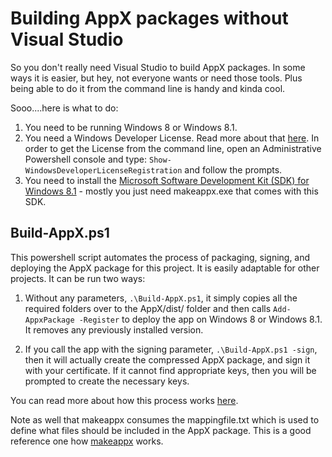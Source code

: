 # Building AppX packages without Visual Studio #

So you don't really need Visual Studio to build AppX packages.  In some ways it is easier, but hey, not everyone wants or need those tools.  Plus being able to do it from the command line is handy and kinda cool.

Sooo....here is what to do:

1. You need to be running Windows 8 or Windows 8.1.  
2. You need a Windows Developer License.  Read more about that [here](http://msdn.microsoft.com/en-us/library/windows/apps/hh974578.aspx).  In order to get the License from the command line, open an Administrative Powershell console and type:
 `Show-WindowsDeveloperLicenseRegistration` and follow the prompts.
3. You need to install the [Microsoft Software Development Kit (SDK) for Windows 8.1](http://msdn.microsoft.com/en-US/windows/desktop/bg162891) - mostly you just need makeappx.exe that comes with this SDK.  

## Build-AppX.ps1 ##

This powershell script automates the process of packaging, signing, and deploying the AppX package for this project.  It is easily adaptable for other projects.  It can be run two ways:

1. Without any parameters,  `.\Build-AppX.ps1`, it simply copies all the required folders over to the AppX/dist/ folder and then calls `Add-AppxPackage -Register` to deploy the app on Windows 8 or Windows 8.1.  It removes any previously installed version.

2. If you call the app with the signing parameter, `.\Build-AppX.ps1 -sign`, then it will actually create the compressed AppX package, and sign it with your certificate.  If it cannot find appropriate keys, then you will be prompted to create the necessary keys.

You can read more about how this process works [here](http://blogs.msdn.com/b/wsdevsol/archive/2014/02/12/create-a-windows-store-appx-package-and-sign-it.aspx). 

Note as well that makeappx consumes the mappingfile.txt which is used to define what files should be included in the AppX package.  This is a good reference one how [makeappx](http://msdn.microsoft.com/en-us/library/windows/desktop/hh446767(v=vs.85).aspx) works.



